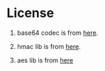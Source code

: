 # License

1. base64 codec is from [here](https://codeload.github.com/joedf/).

2. hmac lib is from [here](https://github.com/madwyn/mad-hmac).

3. aes lib is from [here](https://github.com/kokke/tiny-AES-c)